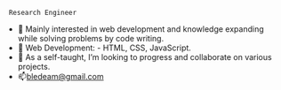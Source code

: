      Research Engineer
- 👀 Mainly interested in web development and knowledge expanding while solving problems by code writing.
- 🌱 Web Development: - HTML, CSS, JavaScript.
- 💞️ As a self-taught, I’m looking to progress and collaborate on various projects.
- 📫bledeam@gmail.com

<!---
mihaibld/mihaibld is a ✨ special ✨ repository because its `README.md` (this file) appears on your GitHub profile.
You can click the Preview link to take a look at your changes.
--->
